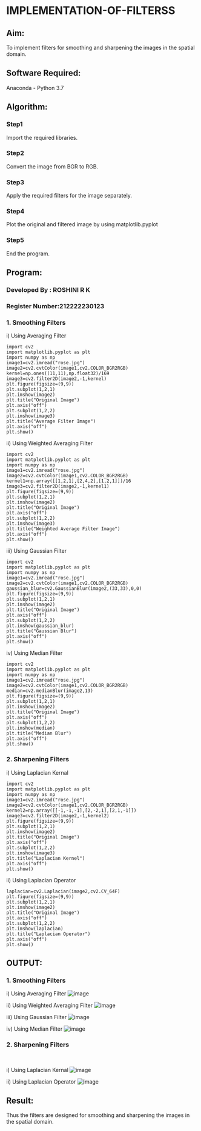 # IMPLEMENTATION-OF-FILTERSS
## Aim:
To implement filters for smoothing and sharpening the images in the spatial domain.

## Software Required:
Anaconda - Python 3.7

## Algorithm:
### Step1
Import the required libraries.
### Step2
Convert the image from BGR to RGB.
### Step3
Apply the required filters for the image separately.

### Step4
Plot the original and filtered image by using matplotlib.pyplot

### Step5
End the program.

## Program:
### Developed By   : ROSHINI R K
### Register Number:212222230123


### 1. Smoothing Filters

i) Using Averaging Filter
```
import cv2
import matplotlib.pyplot as plt
import numpy as np
image1=cv2.imread("rose.jpg")
image2=cv2.cvtColor(image1,cv2.COLOR_BGR2RGB)
kernel=np.ones((11,11),np.float32)/169
image3=cv2.filter2D(image2,-1,kernel)
plt.figure(figsize=(9,9))
plt.subplot(1,2,1)
plt.imshow(image2)
plt.title("Original Image")
plt.axis("off")
plt.subplot(1,2,2)
plt.imshow(image3)
plt.title("Average Filter Image")
plt.axis("off")
plt.show()
```
ii) Using Weighted Averaging Filter
```
import cv2
import matplotlib.pyplot as plt
import numpy as np
image1=cv2.imread("rose.jpg")
image2=cv2.cvtColor(image1,cv2.COLOR_BGR2RGB)
kernel1=np.array([[1,2,1],[2,4,2],[1,2,1]])/16
image3=cv2.filter2D(image2,-1,kernel1)
plt.figure(figsize=(9,9))
plt.subplot(1,2,1)
plt.imshow(image2)
plt.title("Original Image")
plt.axis("off")
plt.subplot(1,2,2)
plt.imshow(image3)
plt.title("Weighted Average Filter Image")
plt.axis("off")
plt.show()
```
iii) Using Gaussian Filter
```
import cv2
import matplotlib.pyplot as plt
import numpy as np
image1=cv2.imread("rose.jpg")
image2=cv2.cvtColor(image1,cv2.COLOR_BGR2RGB)
gaussian_blur=cv2.GaussianBlur(image2,(33,33),0,0)
plt.figure(figsize=(9,9))
plt.subplot(1,2,1)
plt.imshow(image2)
plt.title("Original Image")
plt.axis("off")
plt.subplot(1,2,2)
plt.imshow(gaussian_blur)
plt.title("Gaussian Blur")
plt.axis("off")
plt.show()
```
iv) Using Median Filter
```
import cv2
import matplotlib.pyplot as plt
import numpy as np
image1=cv2.imread("rose.jpg")
image2=cv2.cvtColor(image1,cv2.COLOR_BGR2RGB)
median=cv2.medianBlur(image2,13)
plt.figure(figsize=(9,9))
plt.subplot(1,2,1)
plt.imshow(image2)
plt.title("Original Image")
plt.axis("off")
plt.subplot(1,2,2)
plt.imshow(median)
plt.title("Median Blur")
plt.axis("off")
plt.show()

```

### 2. Sharpening Filters
i) Using Laplacian Kernal
```
import cv2
import matplotlib.pyplot as plt
import numpy as np
image1=cv2.imread("rose.jpg")
image2=cv2.cvtColor(image1,cv2.COLOR_BGR2RGB)
kernel2=np.array([[-1,-1,-1],[2,-2,1],[2,1,-1]])
image3=cv2.filter2D(image2,-1,kernel2)
plt.figure(figsize=(9,9))
plt.subplot(1,2,1)
plt.imshow(image2)
plt.title("Original Image")
plt.axis("off")
plt.subplot(1,2,2)
plt.imshow(image3)
plt.title("Laplacian Kernel")
plt.axis("off")
plt.show()
```
ii) Using Laplacian Operator
```
laplacian=cv2.Laplacian(image2,cv2.CV_64F)
plt.figure(figsize=(9,9))
plt.subplot(1,2,1)
plt.imshow(image2)
plt.title("Original Image")
plt.axis("off")
plt.subplot(1,2,2)
plt.imshow(laplacian)
plt.title("Laplacian Operator")
plt.axis("off")
plt.show()
```

## OUTPUT:
### 1. Smoothing Filters
i) Using Averaging Filter
![image](https://github.com/roshiniRK/IMPLEMENTATION-OF-FILTERSS/assets/118956165/d86165ad-2fb0-4d1a-b838-35e77f15a9d4)


ii) Using Weighted Averaging Filter
![image](https://github.com/roshiniRK/IMPLEMENTATION-OF-FILTERSS/assets/118956165/78f40ac8-ff61-4051-8cdb-79e29bc8cb26)


iii) Using Gaussian Filter
![image](https://github.com/roshiniRK/IMPLEMENTATION-OF-FILTERSS/assets/118956165/837fd0bc-4ef1-461d-a09e-ca664785312a)


iv) Using Median Filter
![image](https://github.com/roshiniRK/IMPLEMENTATION-OF-FILTERSS/assets/118956165/e2cd26e7-5f4e-46ca-b64e-34a9c4957358)


### 2. Sharpening Filters
</br>

i) Using Laplacian Kernal
![image](https://github.com/roshiniRK/IMPLEMENTATION-OF-FILTERSS/assets/118956165/11723f59-2312-4383-9d45-81b5c857fb15)


ii) Using Laplacian Operator
![image](https://github.com/roshiniRK/IMPLEMENTATION-OF-FILTERSS/assets/118956165/45752897-aa67-47b2-8491-f61218838ce5)



## Result:
Thus the filters are designed for smoothing and sharpening the images in the spatial domain.
